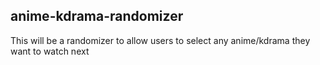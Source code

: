 ## anime-kdrama-randomizer
This will be a randomizer to allow users to select any anime/kdrama they want to watch next